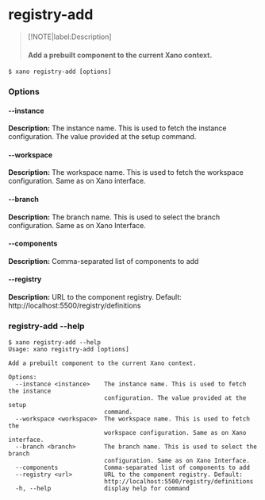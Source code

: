 # registry-add
>[!NOTE|label:Description]
> #### Add a prebuilt component to the current Xano context.

```term
$ xano registry-add [options]
```
### Options

#### --instance <instance>
**Description:** The instance name. This is used to fetch the instance configuration. The value provided at the setup command.
#### --workspace <workspace>
**Description:** The workspace name. This is used to fetch the workspace configuration. Same as on Xano interface.
#### --branch <branch>
**Description:** The branch name. This is used to select the branch configuration. Same as on Xano Interface.
#### --components
**Description:** Comma-separated list of components to add
#### --registry <url>
**Description:** URL to the component registry. Default: http://localhost:5500/registry/definitions

### registry-add --help
```term
$ xano registry-add --help
Usage: xano registry-add [options]

Add a prebuilt component to the current Xano context.

Options:
  --instance <instance>    The instance name. This is used to fetch the instance
                           configuration. The value provided at the setup
                           command.
  --workspace <workspace>  The workspace name. This is used to fetch the
                           workspace configuration. Same as on Xano interface.
  --branch <branch>        The branch name. This is used to select the branch
                           configuration. Same as on Xano Interface.
  --components             Comma-separated list of components to add
  --registry <url>         URL to the component registry. Default:
                           http://localhost:5500/registry/definitions
  -h, --help               display help for command
```